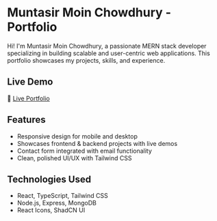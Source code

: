 # Muntasir Moin Chowdhury - Portfolio

Hi! I'm Muntasir Moin Chowdhury, a passionate MERN stack developer specializing in building scalable and user-centric web applications. This portfolio showcases my projects, skills, and experience.

## Live Demo

🔗 [Live Portfolio](https://your-live-portfolio-url.com)

## Features

- Responsive design for mobile and desktop
- Showcases frontend & backend projects with live demos
- Contact form integrated with email functionality
- Clean, polished UI/UX with Tailwind CSS

## Technologies Used

- React, TypeScript, Tailwind CSS
- Node.js, Express, MongoDB
- React Icons, ShadCN UI
